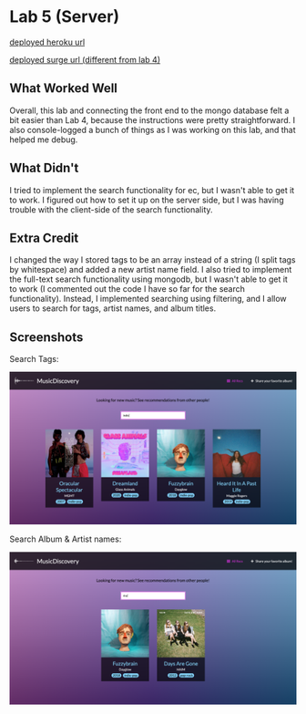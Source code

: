 # Lab 5 (Server)

[deployed heroku url](https://sathvi-lab5-platform.herokuapp.com/)

[deployed surge url (different from lab 4)](http://sathvi-cs52-lab5.surge.sh/)

## What Worked Well
Overall, this lab and connecting the front end to the mongo database felt a bit easier than Lab 4, because the instructions were pretty straightforward. I also console-logged a bunch of things as I was working on this lab, and that helped me debug.

## What Didn't
I tried to implement the search functionality for ec, but I wasn't able to get it to work. I figured out how to set it up on the server side, but I was having trouble with the client-side of the search functionality.

## Extra Credit
I changed the way I stored tags to be an array instead of a string (I split tags by whitespace) and added a new artist name field. I also tried to implement the full-text search functionality using mongodb, but I wasn't able to get it to work (I commented out the code I have so far for the search functionality). Instead, I implemented searching using filtering, and I allow users to search for tags, artist names, and album titles. 

## Screenshots
Search Tags:

![search tags](https://github.com/dartmouth-cs52-20X/platform-api-sathvi-k/blob/master/search1.png)

Search Album & Artist names:

![search album & artist](https://github.com/dartmouth-cs52-20X/platform-api-sathvi-k/blob/master/search2.png)
